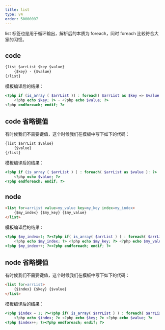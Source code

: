 ```yaml
---
title: list
type: v4
order: 50000007
---
```


list 标签也是用于循环输出，解析后的本质为 foreach，同时 foreach 比较符合大家的习惯。

## code

``` html
{list $arrList $key $value}   
    {$key} - {$value}  
{/list}
```

模板编译后的结果：

``` php
<?php if (is_array ( $arrList )) : foreach( $arrList as $key => $value ): ?>   
    <?php echo $key; ?> - <?php echo $value; ?>  
<?php endforeach; endif; ?>
```

## code 省略键值

有时候我们不需要键值，这个时候我们在模板中写下如下的代码：
``` html
{list $arrList $value}   
    {$value}
{/list}
```

模板编译后的结果：

``` php
<?php if (is_array ( $arrList ) ) : foreach( $arrList as $value ): ?>   
    <?php echo $value; ?>
<?php endforeach; endif; ?>
```

## node

``` html
<list for=arrList value=my_value key=my_key index=my_index>   
    {$my_index} {$my_key} {$my_value}
</list>
```

模板编译后的结果：

``` php
<?php $my_index=1; ?><?php if( is_array( $arrList ) ) : foreach( $arrList as $my_key => $my_value) : ?>   
    <?php echo $my_index; ?> <?php echo $my_key; ?> <?php echo $my_value; ?>
<?php $my_index++; ?><?php endforeach; endif; ?>
```

## node 省略键值

有时候我们不需要键值，这个时候我们在模板中写下如下的代码：

``` html
<list for=arrList>   
    {$index} {$key} {$value}
</list>
```

模板编译后的结果：

``` php
<?php $index = 1; ?><?php if( is_array( $arrList ) ) : foreach( $arrList as $key => $value) : ?>   
    <?php echo $index; ?> <?php echo $key; ?> <?php echo $value; ?>
<?php $index++; ?><?php endforeach; endif; ?>
```

